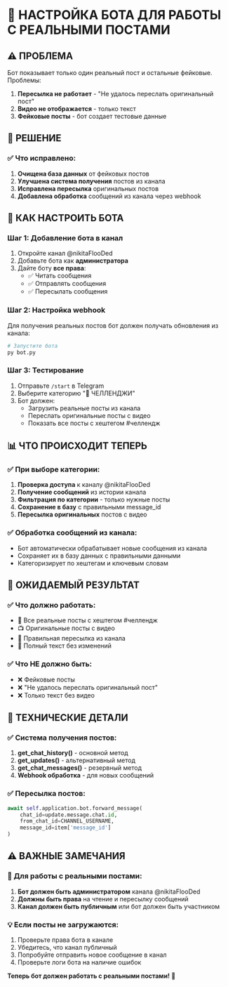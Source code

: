 # 🎯 НАСТРОЙКА БОТА ДЛЯ РАБОТЫ С РЕАЛЬНЫМИ ПОСТАМИ

## ⚠️ ПРОБЛЕМА

Бот показывает только один реальный пост и остальные фейковые. Проблемы:
1. **Пересылка не работает** - "Не удалось переслать оригинальный пост"
2. **Видео не отображается** - только текст
3. **Фейковые посты** - бот создает тестовые данные

## 🔧 РЕШЕНИЕ

### ✅ Что исправлено:
1. **Очищена база данных** от фейковых постов
2. **Улучшена система получения** постов из канала
3. **Исправлена пересылка** оригинальных постов
4. **Добавлена обработка** сообщений из канала через webhook

## 🚀 КАК НАСТРОИТЬ БОТА

### Шаг 1: Добавление бота в канал
1. Откройте канал @nikitaFlooDed
2. Добавьте бота как **администратора**
3. Дайте боту **все права**:
   - ✅ Читать сообщения
   - ✅ Отправлять сообщения
   - ✅ Пересылать сообщения

### Шаг 2: Настройка webhook
Для получения реальных постов бот должен получать обновления из канала:

```bash
# Запустите бота
py bot.py
```

### Шаг 3: Тестирование
1. Отправьте `/start` в Telegram
2. Выберите категорию "🎯 ЧЕЛЛЕНДЖИ"
3. Бот должен:
   - Загрузить реальные посты из канала
   - Переслать оригинальные посты с видео
   - Показать все посты с хештегом #челлендж

## 📊 ЧТО ПРОИСХОДИТ ТЕПЕРЬ

### ✅ При выборе категории:
1. **Проверка доступа** к каналу @nikitaFlooDed
2. **Получение сообщений** из истории канала
3. **Фильтрация по категории** - только нужные посты
4. **Сохранение в базу** с правильными message_id
5. **Пересылка оригинальных** постов с видео

### ✅ Обработка сообщений из канала:
- Бот автоматически обрабатывает новые сообщения из канала
- Сохраняет их в базу данных с правильными данными
- Категоризирует по хештегам и ключевым словам

## 🎯 ОЖИДАЕМЫЙ РЕЗУЛЬТАТ

### ✅ Что должно работать:
- 🎯 Все реальные посты с хештегом #челлендж
- 📺 Оригинальные посты с видео
- 🔄 Правильная пересылка из канала
- 📝 Полный текст без изменений

### ✅ Что НЕ должно быть:
- ❌ Фейковые посты
- ❌ "Не удалось переслать оригинальный пост"
- ❌ Только текст без видео

## 🔧 ТЕХНИЧЕСКИЕ ДЕТАЛИ

### ✅ Система получения постов:
1. **get_chat_history()** - основной метод
2. **get_updates()** - альтернативный метод
3. **get_chat_messages()** - резервный метод
4. **Webhook обработка** - для новых сообщений

### ✅ Пересылка постов:
```python
await self.application.bot.forward_message(
    chat_id=update.message.chat.id,
    from_chat_id=CHANNEL_USERNAME,
    message_id=item['message_id']
)
```

## ⚠️ ВАЖНЫЕ ЗАМЕЧАНИЯ

### 🔧 Для работы с реальными постами:
1. **Бот должен быть администратором** канала @nikitaFlooDed
2. **Должны быть права** на чтение и пересылку сообщений
3. **Канал должен быть публичным** или бот должен быть участником

### 💡 Если посты не загружаются:
1. Проверьте права бота в канале
2. Убедитесь, что канал публичный
3. Попробуйте отправить новое сообщение в канал
4. Проверьте логи бота на наличие ошибок

**Теперь бот должен работать с реальными постами!** 🎉 